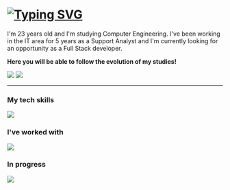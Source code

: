 <h1><a href="https://git.io/typing-svg"><img src="https://readme-typing-svg.herokuapp.com?font=Fira+Code&weight=600&size=32&pause=1000&color=D14836&background=D1E5FF00&vCenter=true&random=false&width=970&lines=Hello+guys!+I'm+Bruna!+%F0%9F%98%83" alt="Typing SVG" /></a></h1>

<p>I'm 23 years old and I'm studying Computer Engineering. I've been working in the IT area for 5 years as a Support Analyst and I'm currently looking for an opportunity as a Full Stack developer.</p>

<strong>Here you will be able to follow the evolution of my studies!</strong>

<a href="https://www.linkedin.com/in/brunaafernandess" target="_blank"><img src="https://img.shields.io/badge/LinkedIn-0077B5?style=for-the-badge&logo=linkedin&logoColor=white" target="_blank"/></a>
<a href="mailto:contatobrunafernands@gmail.com" target="_blank"><img src="https://img.shields.io/badge/Gmail-D14836?style=for-the-badge&logo=gmail&logoColor=white"/></a>

<hr/>

<h3>My tech skills</h3>

<img src="https://skillicons.dev/icons?i=bootstrap,github,vscode"/>

<h3>I've worked with</h3>

<img src="https://skillicons.dev/icons?i=mysql,html,css,figma,xd"/>

<h3>In progress</h3>

<img src="https://skillicons.dev/icons?i=js,react,php"/>

